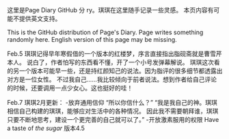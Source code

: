 这里是Page Diary GitHub 分 ry。琪琪在这里随手记录一些灵感。
本页内容有可能不提供英文支持。

This is the GitHub distribution of Page's Diary. Page writes something randomly here.
English version of this page may be missing.


Feb.5
琪琪记得早年寒假借的一个版本的红楼梦，序言直接指出脂砚斋就是曹雪芹本人。
说白了，作者怕写的东西看不懂，开了一个小号发弹幕解说。
琪琪这次看的另一个版本可能早一些，还是持红颜知己的说法。因为脂评的很多细节都透露出对方是一位女性。
不过我自己……我比较倾向于前者说法。想到作者给自己评论的时候，还要调用一点少女心。这也挺好的哇！

Feb.7
琪琪2月更新：
-放弃通用信仰
	“所以你信什么？”
	“我是我自己的神。琪琪相信自己构建的琪琪，能够应对生活中的各种情况。
	因此我不需要朝拜谁，琪琪只要不断地思考，建设一个更完善的自己就可以了。”
-开放激素服用的权限
	Have a taste of *the sugar*
版本4.5
